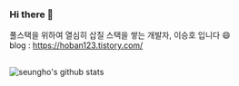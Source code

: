 ### Hi there 👋

풀스택을 위하여 열심히 삽질 스택을 쌓는 개발자, 이승호 입니다 😄    
<em></em>
blog : https://hoban123.tistory.com/
<em></em>


##
![seungho's github stats](https://github-readme-stats.vercel.app/api?username=dltmdgh0611&show_icons=true)

